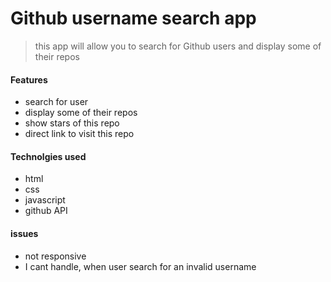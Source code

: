 # Github username search app
> this app will allow you to search for Github users and display some of their repos
#### Features
- search for user
- display some of their repos
- show stars of this repo
- direct link to visit this repo

#### Technolgies used
- html
- css
- javascript
- github API

#### issues 
- not responsive
- I cant handle, when user search for an invalid username
